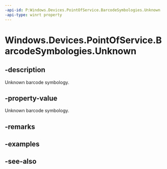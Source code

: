 ```yaml
---
-api-id: P:Windows.Devices.PointOfService.BarcodeSymbologies.Unknown
-api-type: winrt property
---
```


<!-- Property syntax
public uint Unknown { get; }
-->

# Windows.Devices.PointOfService.BarcodeSymbologies.Unknown

## -description
Unknown barcode symbology.

## -property-value
Unknown barcode symbology.

## -remarks

## -examples

## -see-also
